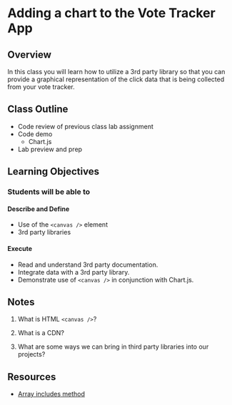 # Adding a chart to the Vote Tracker App

## Overview

In this class you will learn how to utilize a 3rd party library so that you can provide a graphical representation of the click data that is being collected from your vote tracker.

## Class Outline

- Code review of previous class lab assignment
- Code demo
  - Chart.js
- Lab preview and prep

## Learning Objectives

### Students will be able to

#### Describe and Define

- Use of the `<canvas />` element
- 3rd party libraries

#### Execute

- Read and understand 3rd party documentation.
- Integrate data with a 3rd party library.
- Demonstrate use of `<canvas />` in conjunction with Chart.js.

## Notes

1. What is HTML `<canvas />`?

1. What is a CDN?

1. What are some ways we can bring in third party libraries into our projects?

## Resources

- [Array includes method](https://replit.com/@sheyna/LumpyGrimPolygons#index.js)
